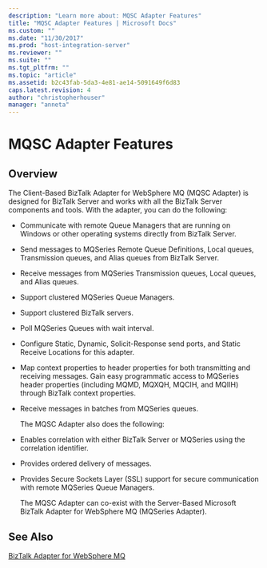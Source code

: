 ```yaml
---
description: "Learn more about: MQSC Adapter Features"
title: "MQSC Adapter Features | Microsoft Docs"
ms.custom: ""
ms.date: "11/30/2017"
ms.prod: "host-integration-server"
ms.reviewer: ""
ms.suite: ""
ms.tgt_pltfrm: ""
ms.topic: "article"
ms.assetid: b2c43fab-5da3-4e81-ae14-5091649f6d83
caps.latest.revision: 4
author: "christopherhouser"
manager: "anneta"
---
```

# MQSC Adapter Features

## Overview
The Client-Based BizTalk Adapter for WebSphere MQ (MQSC Adapter) is designed for BizTalk Server and works with all the BizTalk Server components and tools. With the adapter, you can do the following:  
  
- Communicate with remote Queue Managers that are running on Windows or other operating systems directly from BizTalk Server.  
  
- Send messages to MQSeries Remote Queue Definitions, Local queues, Transmission queues, and Alias queues from BizTalk Server.  
  
- Receive messages from MQSeries Transmission queues, Local queues, and Alias queues.  
  
- Support clustered MQSeries Queue Managers.  
  
- Support clustered BizTalk servers.  
  
- Poll MQSeries Queues with wait interval.  
  
- Configure Static, Dynamic, Solicit-Response send ports, and Static Receive Locations for this adapter.  
  
- Map context properties to header properties for both transmitting and receiving messages. Gain easy programmatic access to MQSeries header properties (including MQMD, MQXQH, MQCIH, and MQIIH) through BizTalk context properties.  
  
- Receive messages in batches from MQSeries queues.  
  
  The MQSC Adapter also does the following:  
  
- Enables correlation with either BizTalk Server or MQSeries using the correlation identifier.  
  
- Provides ordered delivery of messages.  
  
- Provides Secure Sockets Layer (SSL) support for secure communication with remote MQSeries Queue Managers.  
  
  The MQSC Adapter can co-exist with the Server-Based Microsoft BizTalk Adapter for WebSphere MQ (MQSeries Adapter).  
  
## See Also  
 [BizTalk Adapter for WebSphere MQ](../core/biztalk-adapter-for-websphere-mq2.md)   
